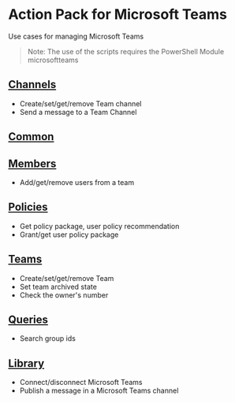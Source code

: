 # Action Pack for Microsoft Teams 
Use cases for managing Microsoft Teams

> Note: The use of the scripts requires the PowerShell Module microsoftteams

## [Channels](./Channels)

+ Create/set/get/remove Team channel
+ Send a message to a Team Channel

## [Common](./Common)


## [Members](./Members)

+ Add/get/remove users from a team

## [Policies](./Policies)

+ Get policy package, user policy recommendation
+ Grant/get user policy package

## [Teams](./Teams)

+ Create/set/get/remove Team
+ Set team archived state
+ Check the owner's number

## [Queries](./_QUERY_)

+ Search group ids

## [Library](./_LIB_)

+ Connect/disconnect Microsoft Teams 
+ Publish a message in a Microsoft Teams channel